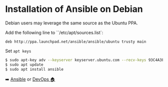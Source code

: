 # Installation of Ansible on Debian

Debian users may leverage the same source as the Ubuntu PPA.

Add the following line to ``/etc/apt/sources.list`:
~~~
deb http://ppa.launchpad.net/ansible/ansible/ubuntu trusty main
~~~
Set `apt keys`
~~~sh
$ sudo apt-key adv --keyserver keyserver.ubuntu.com --recv-keys 93C4A3FD7BB9C367
$ sudo apt update
$ sudo apt install ansible
~~~

:arrow_right: [Ansible](https://github.com/maheshkn400/DevOps/tree/master/Ansible) or [DevOps :house: ](https://github.com/maheshkn400/DevOps/)
